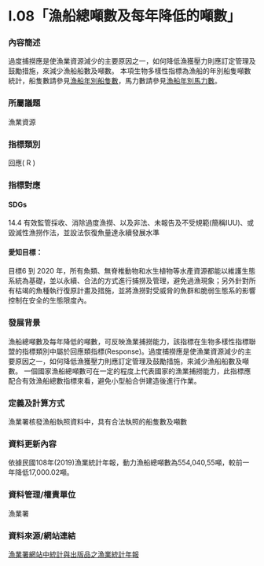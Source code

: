 # I.08「漁船總噸數及每年降低的噸數」

<script type="text/javascript" src="http://cdn.mathjax.org/mathjax/latest/MathJax.js?config=TeX-AMS-MML_HTMLorMML"></script>

### 內容簡述
過度捕撈應是使漁業資源減少的主要原因之一，如何降低漁獲壓力則應訂定管理及鼓勵措施，來減少漁船船數及噸數。
本項生物多樣性指標為漁船的年別船隻噸數統計，船隻數請參見[漁船年別船隻數](/zh-hant/indicator/psbr/161)，馬力數請參見[漁船年別馬力數](zh-hant/indicator/psbr/162)。
### 所屬議題
漁業資源
### 指標類別
回應( R )
### 指標對應
#### SDGs
14.4
有效監管採收、消除過度漁撈、以及非法、未報告及不受規範(簡稱IUU)、或毀滅性漁撈作法，並設法恢復魚量達永續發展水準
#### 愛知目標：
目標6
到 2020 年，所有魚類、無脊椎動物和水生植物等水產資源都能以維護生態系統為基礎，並以永續、合法的方式進行捕撈及管理，避免過漁現象；另外針對所有枯竭的魚種執行復原計畫及措施，並將漁撈對受威脅的魚群和脆弱生態系的影響控制在安全的生態限度內。
### 發展背景
漁船總噸數及每年降低的噸數，可反映漁業捕撈能力，該指標在生物多樣性指標聯盟的指標類別中屬於回應類指標(Response)。過度捕撈應是使漁業資源減少的主要原因之一，如何降低漁獲壓力則應訂定管理及鼓勵措施，來減少漁船船數及噸數。 一個國家漁船總噸數可在一定的程度上代表國家的漁業捕撈能力，此指標應配合有效漁船總數指標來看，避免小型船合併建造後進行作業。
### 定義及計算方式
漁業署核發漁船執照資料中，具有合法執照的船隻數及噸數
### 資料更新內容
依據民國108年(2019)漁業統計年報，動力漁船總噸數為554,040,55噸，較前一年降低17,000.02噸。
### 資料管理/權責單位
漁業署
### 資料來源/網站連結
[漁業署網站中統計與出版品之漁業統計年報](https://www.fa.gov.tw/cht/PublicationsFishYear/index.aspx)